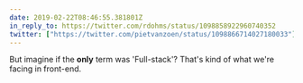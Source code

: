 ```yaml
---
date: 2019-02-22T08:46:55.381801Z
in_reply_to: https://twitter.com/rdohms/status/1098858922960740352
twitter: ["https://twitter.com/pietvanzoen/status/1098866714027180033"]
---
```

But imagine if the **only** term was 'Full-stack'? That's kind of what we're facing in front-end.

